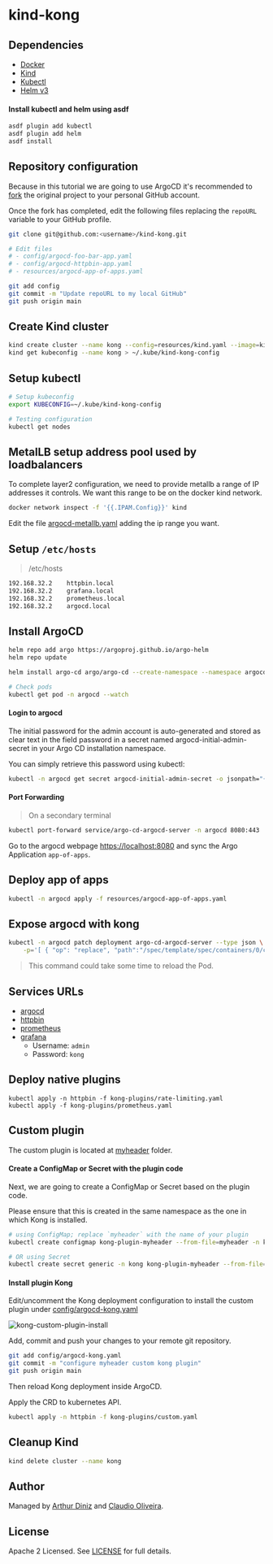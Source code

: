 # kind-kong

## Dependencies

- [Docker](https://docs.docker.com/engine/install/)
- [Kind](https://kind.sigs.k8s.io/docs/user/quick-start/#installation)
- [Kubectl](https://kubernetes.io/docs/tasks/tools/)
- [Helm v3](https://helm.sh/docs/intro/install/)


#### Install kubectl and helm using asdf

```bash
asdf plugin add kubectl
asdf plugin add helm
asdf install
```

## Repository configuration

Because in this tutorial we are going to use ArgoCD it's recommended to [fork](https://github.com/arthurbdiniz/kind-kong/fork) the original project to your personal GitHub account.

Once the fork has completed, edit the following files replacing the `repoURL` variable to your GitHub profile.


```bash
git clone git@github.com:<username>/kind-kong.git

# Edit files
# - config/argocd-foo-bar-app.yaml
# - config/argocd-httpbin-app.yaml
# - resources/argocd-app-of-apps.yaml

git add config
git commit -m "Update repoURL to my local GitHub"
git push origin main
```

## Create Kind cluster

```bash
kind create cluster --name kong --config=resources/kind.yaml --image=kindest/node:v1.23.12
kind get kubeconfig --name kong > ~/.kube/kind-kong-config
```

## Setup kubectl

```bash
# Setup kubeconfig
export KUBECONFIG=~/.kube/kind-kong-config

# Testing configuration
kubectl get nodes
```

## MetalLB setup address pool used by loadbalancers

To complete layer2 configuration, we need to provide metallb a range of IP addresses it controls.
We want this range to be on the docker kind network.

```bash
docker network inspect -f '{{.IPAM.Config}}' kind
```

Edit the file [argocd-metallb.yaml](config/argocd-metallb.yaml) adding the ip range you want.


## Setup `/etc/hosts`

> /etc/hosts
```bash
192.168.32.2	httpbin.local
192.168.32.2	grafana.local
192.168.32.2	prometheus.local
192.168.32.2	argocd.local
```

## Install ArgoCD

```bash
helm repo add argo https://argoproj.github.io/argo-helm
helm repo update

helm install argo-cd argo/argo-cd --create-namespace --namespace argocd --version 4.5.7 --values resources/argocd-values.yaml

# Check pods
kubectl get pod -n argocd --watch
```

#### Login to argocd

The initial password for the admin account is auto-generated and stored as clear text in the field password in a secret named argocd-initial-admin-secret in your Argo CD installation namespace.

You can simply retrieve this password using kubectl:

```bash
kubectl -n argocd get secret argocd-initial-admin-secret -o jsonpath="{.data.password}" | base64 -d; echo
```

#### Port Forwarding

> On a secondary terminal

```bash
kubectl port-forward service/argo-cd-argocd-server -n argocd 8080:443
```

Go to the argocd webpage [https://localhost:8080](https://localhost:8080) and sync the Argo Application `app-of-apps`.

## Deploy app of apps

```bash
kubectl -n argocd apply -f resources/argocd-app-of-apps.yaml
```

## Expose argocd with kong

```bash
kubectl -n argocd patch deployment argo-cd-argocd-server --type json \
    -p='[ { "op": "replace", "path":"/spec/template/spec/containers/0/command","value": ["argocd-server","--staticassets","/shared/app","--repo-server","argo-cd-argocd-repo-server:8081","--dex-server","http://argo-cd-argocd-dex-server:5556","--logformat","text","--loglevel","info","--redis","argo-cd-argocd-redis:6379","--insecure"] }]'
```

> This command could take some time to reload the Pod.

## Services URLs

- [argocd](https://argocd.local)
- [httpbin](https://httpbin.local)
- [prometheus](https://prometheus.local)
- [grafana](https://grafana.local)
    - Username: `admin`
    - Password: `kong`

## Deploy native plugins

```
kubectl apply -n httpbin -f kong-plugins/rate-limiting.yaml
kubectl apply -f kong-plugins/prometheus.yaml
```

## Custom plugin

The custom plugin is located at [myheader](myheader) folder.

#### Create a ConfigMap or Secret with the plugin code

Next, we are going to create a ConfigMap or Secret based on the plugin code.

Please ensure that this is created in the same namespace as the one in which Kong is installed.

```bash
# using ConfigMap; replace `myheader` with the name of your plugin
kubectl create configmap kong-plugin-myheader --from-file=myheader -n kong

# OR using Secret
kubectl create secret generic -n kong kong-plugin-myheader --from-file=myheader
```

#### Install plugin Kong

Edit/uncomment the Kong deployment configuration to install the custom plugin under [config/argocd-kong.yaml](config/argocd-kong.yaml)

![kong-custom-plugin-install](images/kong-custom-plugin-install.png)

Add, commit and push your changes to your remote git repository.

```bash
git add config/argocd-kong.yaml
git commit -m "configure myheader custom kong plugin"
git push origin main
```

Then reload Kong deployment inside ArgoCD.

Apply the CRD to kubernetes API.

```bash
kubectl apply -n httpbin -f kong-plugins/custom.yaml
```

## Cleanup Kind

```bash
kind delete cluster --name kong
```

## Author

Managed by [Arthur Diniz](https://github.com/arthurbdiniz) and [Claudio Oliveira](https://github.com/claudioed).

## License

Apache 2 Licensed. See [LICENSE](https://github.com/arthurbdiniz/kind-kong/blob/master/LICENSE) for full details.